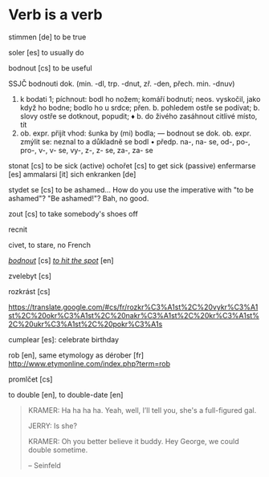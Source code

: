 Verb is a verb
===

stimmen [de] to be true

soler [es] to usually do

bodnout [cs] to be useful


SSJČ
bodnouti dok. (min. -dl, trp. -dnut, zř. -den, přech. min. -dnuv) 
1. k bodati 1; píchnout: bodl ho nožem; komáří bodnutí; neos. vyskočil, jako když ho bodne; bodlo ho u srdce; přen. b. pohledem ostře se podívat; b. slovy ostře se dotknout, popudit; 
♦ b. do živého zasáhnout citlivé místo, tít 
2. ob. expr. přijít vhod: šunka by (mi) bodla; 
— bodnout se dok. ob. expr. zmýlit se: neznal to a důkladně se bodl 
• předp. na-, na- se, od-, po-, pro-, v-, v- se, vy-, z-, z- se, za-, za- se


stonat [cs] to be sick (active)
ochořet [cs] to get sick (passive)
enfermarse [es] 
ammalarsi [it]
sich enkranken [de]

stydet se [cs] to be ashamed... How do you use the imperative with "to be ashamed"? "Be ashamed!"? Bah, no good.

zout [cs] to take somebody's shoes off

recnit

civet, to stare, no French

*[bodnout](http://slovnik.seznam.cz/cz-en/word/?q=bodnout&id=XX9utMDBW5E=&sugid=__4iUx18cUA=&sugword=bodnout%20se)*  [cs] *[to hit the spot](http://en.wiktionary.org/wiki/hit_the_spot)* [en]

zvelebyt [cs]

rozkrást [cs]

https://translate.google.com/#cs/fr/rozkr%C3%A1st%2C%20vykr%C3%A1st%2C%20okr%C3%A1st%2C%20nakr%C3%A1st%2C%20kr%C3%A1st%2C%20ukr%C3%A1st%2C%20pokr%C3%A1s

cumplear [es]: celebrate birthday

rob [en], same etymology as dérober [fr]
http://www.etymonline.com/index.php?term=rob

promlčet [cs]

to double [en], to double-date [en]

>KRAMER: Ha ha ha ha. Yeah, well, I’ll tell you, she's a full-figured gal.
>
>JERRY: Is she?
>
>KRAMER: Oh you better believe it buddy. Hey George, we could double sometime.
>
> &ndash; Seinfeld


